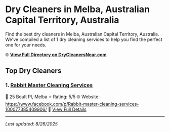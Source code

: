 # Dry Cleaners in Melba, Australian Capital Territory, Australia

Find the best dry cleaners in Melba, Australian Capital Territory, Australia. We've compiled a list of 1 dry cleaning services to help you find the perfect one for your needs.

🌐 **[View Full Directory on DryCleanersNear.com](https://drycleanersnear.com/city/Australia/Australian%20Capital%20Territory/Melba)**

## Top Dry Cleaners

### 1. [Rabbit Master Cleaning Services](https://drycleanersnear.com/dryCleaner/68a28985e025a3a8d28d3bb8/rabbit-master-cleaning-services)
📍 25 Boult Pl, Melba
⭐ Rating: 5/5
🌐 Website: https://www.facebook.com/p/Rabbit-master-cleaning-services-100077385409906/
🔗 [View Full Details](https://drycleanersnear.com/dryCleaner/68a28985e025a3a8d28d3bb8/rabbit-master-cleaning-services)


---

*Last updated: 8/26/2025*
